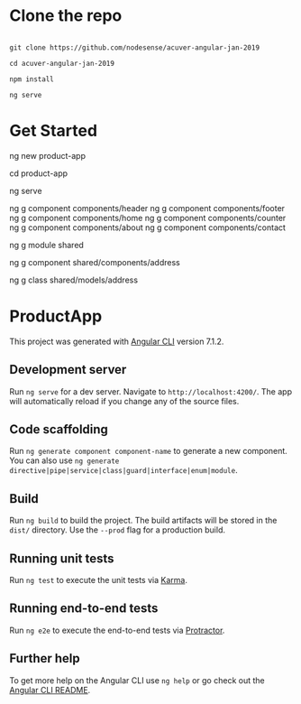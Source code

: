 # Clone the repo

```

git clone https://github.com/nodesense/acuver-angular-jan-2019

cd acuver-angular-jan-2019

npm install

ng serve

```

# Get Started



ng new product-app

cd product-app

ng serve

ng g component components/header
ng g component components/footer
ng g component components/home
ng g component components/counter
ng g component components/about
ng g component components/contact

ng g module shared

ng g component shared/components/address

ng g class shared/models/address


# ProductApp

This project was generated with [Angular CLI](https://github.com/angular/angular-cli) version 7.1.2.

## Development server

Run `ng serve` for a dev server. Navigate to `http://localhost:4200/`. The app will automatically reload if you change any of the source files.

## Code scaffolding

Run `ng generate component component-name` to generate a new component. You can also use `ng generate directive|pipe|service|class|guard|interface|enum|module`.

## Build

Run `ng build` to build the project. The build artifacts will be stored in the `dist/` directory. Use the `--prod` flag for a production build.

## Running unit tests

Run `ng test` to execute the unit tests via [Karma](https://karma-runner.github.io).

## Running end-to-end tests

Run `ng e2e` to execute the end-to-end tests via [Protractor](http://www.protractortest.org/).

## Further help

To get more help on the Angular CLI use `ng help` or go check out the [Angular CLI README](https://github.com/angular/angular-cli/blob/master/README.md).
